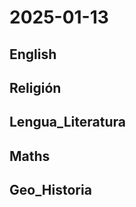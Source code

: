# 2025-01-13 <!-- markmap: foldAll -->

## English

## Religión

## Lengua_Literatura

## Maths

## Geo_Historia

